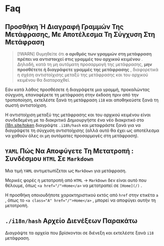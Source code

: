# Faq

## Προσθήκη Ή Διαγραφή Γραμμών Της Μετάφρασης, Με Αποτέλεσμα Τη Σύγχυση Στη Μετάφραση

> [!WARN]
> Θυμηθείτε ότι **ο αριθμός των γραμμών στη μετάφραση πρέπει να αντιστοιχεί στις γραμμές του αρχικού κειμένου** .
> Δηλαδή, κατά τη μη αυτόματη προσαρμογή της μετάφρασης, **μην προσθέτετε ή διαγράφετε γραμμές της μετάφρασης** , διαφορετικά η σχέση αντιστοίχισης μεταξύ της μετάφρασης και του αρχικού κειμένου θα διαταραχθεί.

Εάν κατά λάθος προσθέσετε ή διαγράψετε μια γραμμή, προκαλώντας σύγχυση, επαναφέρετε τη μετάφραση στην έκδοση πριν από την τροποποίηση, εκτελέστε ξανά τη μετάφραση `i18` και αποθηκεύστε ξανά τη σωστή αντιστοίχιση.

Η αντιστοίχιση μεταξύ της μετάφρασης και του αρχικού κειμένου είναι συνδεδεμένη με το διακριτικό Δημιουργήστε ένα νέο διακριτικό στο [i18n.site/token](//i18n.site/token) διαγράψτε `.i18h/hash` και μεταφράστε ξανά για να διαγράψετε τη σύγχυση αντιστοίχισης (αλλά αυτό θα έχει ως αποτέλεσμα να χαθούν όλες οι μη αυτόματες προσαρμογές στη μετάφραση).

## `YAML` Πώς Να Αποφύγετε Τη Μετατροπή : Συνδέσμου `HTML` Σε `Markdown`

Μια τιμή `YAML` αντιμετωπίζεται ως `MarkDown` για μετάφραση.

Μερικές φορές η μετατροπή από `HTML` → `MarkDown` δεν είναι αυτό που θέλουμε, όπως `<a href="/">Home</a>` να μετατραπεί σε `[Home](/)` .

Η προσθήκη οποιουδήποτε χαρακτηριστικού εκτός από `href` στην ετικέτα `a` , όπως το `<a class="A" href="/">Home</a>` , μπορεί να αποφύγει αυτήν τη μετατροπή.

## `./i18n/hash` Αρχείο Διενέξεων Παρακάτω

Διαγράψτε τα αρχεία που βρίσκονται σε διένεξη και εκτελέστε ξανά `i18` μετάφραση.
